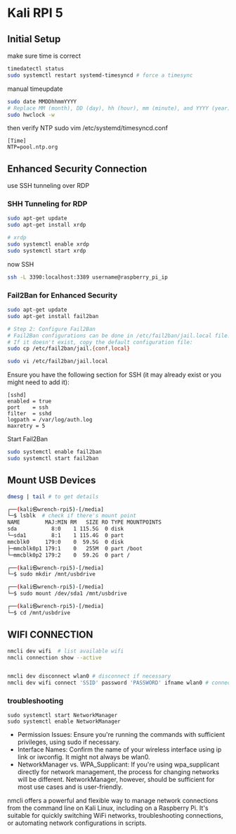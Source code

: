 # Kali RPI 5

## Initial Setup
make sure time is correct
```bash
timedatectl status
sudo systemctl restart systemd-timesyncd # force a timesync
```

manual timeupdate
```bash
sudo date MMDDhhmmYYYY
# Replace MM (month), DD (day), hh (hour), mm (minute), and YYYY (year) with the current date and time.
sudo hwclock -w
```

then verify NTP
sudo vim /etc/systemd/timesyncd.conf
```
[Time]
NTP=pool.ntp.org
```

## Enhanced Security Connection

use SSH tunneling over RDP

### SHH Tunneling for RDP

```bash
sudo apt-get update
sudo apt-get install xrdp

# xrdp
sudo systemctl enable xrdp
sudo systemctl start xrdp
```

now SSH 
```bash
ssh -L 3390:localhost:3389 username@raspberry_pi_ip
```

### Fail2Ban for Enhanced Security

```bash
sudo apt-get update
sudo apt-get install fail2ban

# Step 2: Configure Fail2Ban
# Fail2Ban configurations can be done in /etc/fail2ban/jail.local file. 
# If it doesn't exist, copy the default configuration file:
sudo cp /etc/fail2ban/jail.{conf,local}

sudo vi /etc/fail2ban/jail.local
```

Ensure you have the following section for SSH (it may already exist or you might need to add it):
```
[sshd]
enabled = true
port    = ssh
filter  = sshd
logpath = /var/log/auth.log
maxretry = 5
```

Start Fail2Ban
```bash
sudo systemctl enable fail2ban
sudo systemctl start fail2ban
```

## Mount USB Devices

```bash
dmesg | tail # to get details

┌──(kali㉿wrench-rpi5)-[/media]
└─$ lsblk  # check if there's mount point
NAME        MAJ:MIN RM   SIZE RO TYPE MOUNTPOINTS
sda           8:0    1 115.5G  0 disk
└─sda1        8:1    1 115.4G  0 part
mmcblk0     179:0    0  59.5G  0 disk
├─mmcblk0p1 179:1    0   255M  0 part /boot
└─mmcblk0p2 179:2    0  59.2G  0 part /

┌──(kali㉿wrench-rpi5)-[/media]
└─$ sudo mkdir /mnt/usbdrive

┌──(kali㉿wrench-rpi5)-[/media]
└─$ sudo mount /dev/sda1 /mnt/usbdrive

┌──(kali㉿wrench-rpi5)-[/media]
└─$ cd /mnt/usbdrive

```


## WIFI CONNECTION


```bash
nmcli dev wifi  # list available wifi
nmcli connection show --active


nmcli dev disconnect wlan0 # disconnect if necessary
nmcli dev wifi connect 'SSID' password 'PASSWORD' ifname wlan0 # connect to a new wifi 
```

### troubleshooting

```
sudo systemctl start NetworkManager
sudo systemctl enable NetworkManager

```
- Permission Issues: Ensure you're running the commands with sufficient privileges, using sudo if necessary.
- Interface Names: Confirm the name of your wireless interface using ip link or iwconfig. It might not always be wlan0.
- NetworkManager vs. WPA_Supplicant: If you're using wpa_supplicant directly for network management, the process for changing networks will be different. NetworkManager, however, should be sufficient for most use cases and is user-friendly.

nmcli offers a powerful and flexible way to manage network connections from the command line on Kali Linux, including on a Raspberry Pi. It's suitable for quickly switching WiFi networks, troubleshooting connections, or automating network configurations in scripts.





